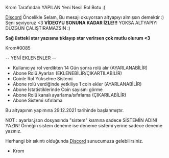 
Krom Tarafından YAPILAN Yeni Nesil Rol Botu :)

[Discord](https://discord.com/invite/SANuqz8vNq)
Öncelikle Selam,
Bu mesajı okuyorsan altyapıyı almışsın demektir :)
Seni seviyoruz <3
**VİDEOYU SONUNA KADAR İZLE!!!**
YOKSA ALTYAPIYI DÜZGÜN ÇALIŞTIRAMAZSIN :)

**Sağ üstteki star yazısına tıklayıp star verirsen çok mutlu olurum <3**

Krom#0085

-- YENİ EKLENENLER --
- Kullanıcıya rol verdikten 14 Gün sonra rolü alır (AYARLANABİLİR)
- Abone Rolü Ayarları (EKLENEBİLİR/ÇIKARTILABİLİR)
- Coinle Rol Yükselme Sistemi
- Abone rolü verdiğinde yetkiliye 1 coin ekler (AYARLANABİLİR)
- Abone İstatistiklerinde Coin sayısını görme
- Abone Rolü kanalı ayarlama/sıfırlama (ÇIKARILABİLİR)
- Abone Sistemi sıfırlama

Bu altyapının yapımına 29.12.2021 tarihinde başlanmıştır.

NOT : ayarlar.json dosyasında "sistem" kısmına sadece SİSTEMİN ADINI YAZIN! Örneğin sistem deneme ise deneme sistemi yerine sadece deneme yazınız.

Herhangi bir sıkıntı olduğunda [Discord](https://discord.com/invite/SANuqz8vNq) sunucumuza gelebilirsiniz.

- Krom